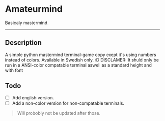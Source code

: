 # Amateurmind
Basicaly mastermind.

---
## Description
A simple python mastermind terminal-game copy exept it's using numbers instead of colors. Available in Swedish only. :D
DISCLAMER: It shuld only be run in a ANSI-color compatable terminal aswell as a standard height and with font

## Todo
- [ ] Add english version.
- [ ] Add a non-color version for non-compatable terminals.

> Will probobly not be updated after those.

